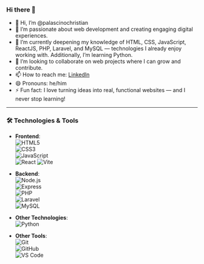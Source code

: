 ### Hi there 👋

- 👋 Hi, I’m @palascinochristian  
- 👀 I’m passionate about web development and creating engaging digital experiences.  
- 🌱 I’m currently deepening my knowledge of HTML, CSS, JavaScript, ReactJS, PHP, Laravel, and MySQL — technologies I already enjoy working with. Additionally, I’m learning Python.  
- 💞️ I’m looking to collaborate on web projects where I can grow and contribute.  
- 📫 How to reach me: [LinkedIn](https://www.linkedin.com/in/christian-palascino-57191329a)  
- 😄 Pronouns: he/him  
- ⚡ Fun fact: I love turning ideas into real, functional websites — and I never stop learning!

---

### 🛠 Technologies & Tools

- **Frontend**:  
  ![HTML5](https://img.shields.io/badge/-HTML5-E34F26?style=flat&logo=html5&logoColor=white)  
  ![CSS3](https://img.shields.io/badge/-CSS3-663399?style=flat&logo=css3&logoColor=white)  
  ![JavaScript](https://img.shields.io/badge/-JavaScript-F7DF1E?style=flat&logo=javascript&logoColor=black)  
  ![React](https://img.shields.io/badge/-React-61DAFB?style=flat&logo=react&logoColor=black)
  ![Vite](https://img.shields.io/badge/-Vite-646CFF?style=flat&logo=vite&logoColor=white)

- **Backend**:  
  ![Node.js](https://img.shields.io/badge/-Node.js-339933?style=flat&logo=node.js&logoColor=white)  
  ![Express](https://img.shields.io/badge/-Express-000000?style=flat&logo=express&logoColor=white)    
  ![PHP](https://img.shields.io/badge/-PHP-777BB4?style=flat&logo=php&logoColor=white)  
  ![Laravel](https://img.shields.io/badge/-Laravel-EF4135?style=flat&logo=laravel&logoColor=white)  
  ![MySQL](https://img.shields.io/badge/-MySQL-4479A1?style=flat&logo=mysql&logoColor=white)  

- **Other Technologies**:  
  ![Python](https://img.shields.io/badge/-Python-3776AB?style=flat&logo=python&logoColor=white)  

- **Other Tools**:  
  ![Git](https://img.shields.io/badge/-Git-F05032?style=flat&logo=git&logoColor=white)  
  ![GitHub](https://img.shields.io/badge/-GitHub-181717?style=flat&logo=github&logoColor=white)  
  ![VS Code](https://img.shields.io/badge/-VS%20Code-007ACC?style=flat&logo=visualstudiocode&logoColor=white)

<!---
palascinochristian/palascinochristian is a ✨ special ✨ repository because its `README.md` (this file) appears on your GitHub profile.
You can click the Preview link to take a look at your changes.
--->
